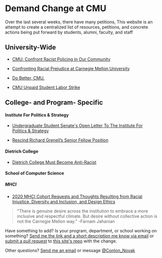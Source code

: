 # Demand Change at CMU
 
Over the last several weeks, there have many petitions, This website is an attempt to create a centralized list of resources, petitions, and concrete actions being put forward by students, alumni, faculty, and staff

## University-Wide

* [CMU: Confront Racist Policing in Our Community](https://actionnetwork.org/petitions/cmu-confront-racist-policing-in-our-community/)

* [Confronting Racial Prejudice at Carnegie Mellon University](https://actionnetwork.org/petitions/confronting-racial-prejudice-at-carnegie-mellon-university/)

* [Do Better, CMU.](http://www.cmu.wtf/)

* [CMU Unpaid Student Labor Strike](https://tinyurl.com/cmustrike)


## College- and Program- Specific

#### Institute For Politics & Strategy

* [Undergraduate Student Senate's Open Letter To The Institute For Politics & Strategy](https://bit.ly/LetterToIPS)

* [Rescind Richard Grenell’s Senior Fellow Position](https://actionnetwork.org/petitions/rescind-richard-grenells-senior-fellow-position/)

#### Dietrich College

* [Dietrich College Must Become Anti-Racist](https://actionnetwork.org/petitions/dietrich-college-must-become-anti-racist)

#### School of Computer Science

##### MHCI

* [2020 MHCI Cohort Requests and Thoughts Resulting from Racial Injustice, Diversity and Inclusion, and Design Ethics](https://drive.google.com/file/d/1GE9PyWNAnelwqJapKkKWBOxKWN1wukJY/view?usp=sharing)  


>"There is genuine desire across the institution to embrace a more inclusive and respectful climate. But desire without collective action is not the Carnegie Mellon way." -Farnam Jahanian

Have something to add? Is your program, department, or school working on something? [Send me the link and a short description me know via email](mailto:conlonnovak+demand-cmu@cmu.edu) or [submit a pull request](https://opensource.com/article/19/7/create-pull-request-github) to [this site's repo](https://github.com/ConlonNovak/demand-cmu-support/) with the change.

Other questions? [Send me an email](mailto:conlonnovak+demand-cmu@cmu.edu) or message [@Conlon_Novak](https://twitter.com/Conlon_Novak)

